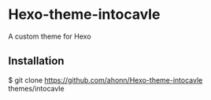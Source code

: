 # Hexo-theme-intocavle
A custom theme for Hexo


## Installation
$ git clone https://github.com/ahonn/Hexo-theme-intocavle themes/intocavle

